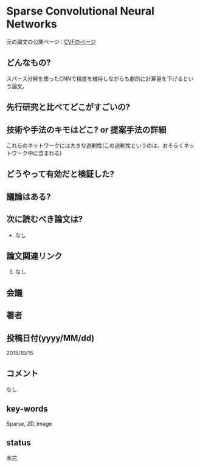 # Sparse Convolutional Neural Networks

元の論文の公開ページ : [CVFのページ](https://www.cv-foundation.org/openaccess/content_cvpr_2015/papers/Liu_Sparse_Convolutional_Neural_2015_CVPR_paper.pdf)

## どんなもの?
スパース分解を使ったCNNで精度を維持しながらも劇的に計算量を下げるという論文。

## 先行研究と比べてどこがすごいの?


## 技術や手法のキモはどこ? or 提案手法の詳細
これらのネットワークには大きな過剰性(この過剰性というのは、おそらくネットワーク中に含まれる)

## どうやって有効だと検証した?

## 議論はある?

## 次に読むべき論文は?
- なし

## 論文関連リンク
1. なし

## 会議

## 著者

## 投稿日付(yyyy/MM/dd)
2015/10/15

## コメント
なし

## key-words
Sparse, 2D_Image

## status
未完